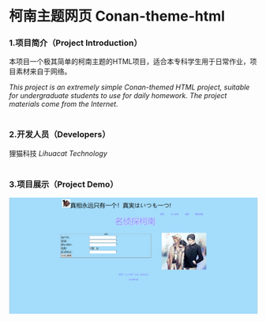 # 柯南主题网页 Conan-theme-html

### 1.项目简介（Project Introduction）

本项目一个极其简单的柯南主题的HTML项目，适合本专科学生用于日常作业，项目素材来自于网络。

_This project is an extremely simple Conan-themed HTML project, suitable for undergraduate students to use for daily homework. The project materials come from the Internet._
<br>
<br>
### 2.开发人员（Developers）

狸猫科技 _Lihuacat Technology_
<br>
<br>
### 3.项目展示（Project Demo）
![image](/show.png)

